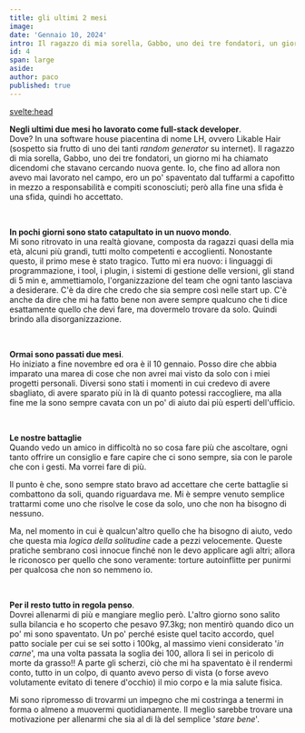 ```yaml
---
title: gli ultimi 2 mesi
image:
date: 'Gennaio 10, 2024'
intro: Il ragazzo di mia sorella, Gabbo, uno dei tre fondatori, un giorno mi ha chiamato dicendomi che stavano cercando nuova gente. Io, che fino ad allora non avevo mai lavorato nel campo, ero un po' spaventato dal tuffarmi a capofitto in mezzo a responsabilità e compiti sconosciuti; però alla fine una sfida è una sfida, quindi ho accettato.
id: 4
span: large
aside: 
author: paco
published: true
---
```


<svelte:head>
  <title>{title} | {author}</title>
</svelte:head>

**Negli ultimi due mesi ho lavorato come full-stack developer**. <br> Dove? In una software house piacentina di nome LH, ovvero Likable Hair (sospetto sia frutto di uno dei tanti *random generator* su internet).  Il ragazzo di mia sorella, Gabbo, uno dei tre fondatori, un giorno mi ha chiamato dicendomi che stavano cercando nuova gente. Io, che fino ad allora non avevo mai lavorato nel campo, ero un po' spaventato dal tuffarmi a capofitto in mezzo a responsabilità e compiti sconosciuti; però alla fine una sfida è una sfida, quindi ho accettato. <br>

<br>

**In pochi giorni sono stato catapultato in un nuovo mondo**. <br> Mi sono ritrovato in una realtà giovane, composta da ragazzi quasi della mia età, alcuni più grandi, tutti molto competenti e accoglienti. Nonostante questo, il primo mese è stato tragico. Tutto mi era nuovo: i linguaggi di programmazione, i tool, i plugin, i sistemi di gestione delle versioni, gli stand di 5 min e, ammettiamolo, l'organizzazione del team che ogni tanto lasciava a desiderare. C'è da dire che credo che sia sempre così nelle start up. C'è anche da dire che mi ha fatto bene non avere sempre qualcuno che ti dice esattamente quello che devi fare, ma dovermelo trovare da solo. Quindi brindo alla disorganizzazione. <br>

<br>

**Ormai sono passati due mesi**. <br >Ho iniziato a fine novembre ed ora è il 10 gennaio. Posso dire che abbia imparato una marea di cose che non avrei mai visto da solo con i miei progetti personali. Diversi sono stati i momenti in cui credevo di avere sbagliato, di avere sparato più in là di quanto potessi raccogliere, ma alla fine me la sono sempre cavata con un po' di aiuto dai più esperti dell'ufficio. <br>

<br>

**Le nostre battaglie** <br>
Quando vedo un amico in difficoltà no so cosa fare più che ascoltare, ogni tanto offrire un consiglio e fare capire che ci sono sempre, sia con le parole che con i gesti. Ma vorrei fare di più. 

Il punto è che, sono sempre stato bravo ad accettare che certe battaglie si combattono da soli, quando riguardava me. Mi è sempre venuto semplice trattarmi come uno che risolve le cose da solo, uno che non ha bisogno  di nessuno.

Ma, nel momento in cui è qualcun'altro quello che ha bisogno di aiuto, vedo che questa mia *logica della solitudine* cade a pezzi velocemente. Queste pratiche sembrano così innocue finché non le devo applicare agli altri; allora le riconosco per quello che sono veramente: torture autoinflitte per punirmi per qualcosa che non so nemmeno io. <br>

<br>

**Per il resto tutto in regola penso**. <br> Dovrei allenarmi di più e mangiare meglio però. L'altro giorno sono salito sulla bilancia e ho scoperto che pesavo 97.3kg; non mentirò quando dico un po' mi sono spaventato. Un po' perché esiste quel tacito accordo, quel patto sociale per cui se sei sotto i 100kg, al massimo vieni considerato '*in carne*', ma una volta passata la soglia dei 100, allora lì sei in pericolo di morte da grasso!!
A parte gli scherzi, ciò che mi ha spaventato è il rendermi conto, tutto in un colpo, di quanto avevo perso di vista (o forse avevo volutamente evitato di tenere d'occhio) il mio corpo e la mia salute fisica. <br>

Mi sono ripromesso di trovarmi un impegno che mi costringa a tenermi in forma o almeno a muovermi quotidianamente. Il meglio sarebbe trovare una motivazione per allenarmi che sia al di là del semplice '*stare bene*'.